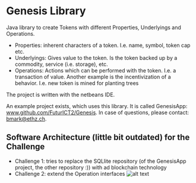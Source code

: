 # Genesis Library

Java library to create Tokens with different Properties, Underlyings and Operations.

* Properties: inherent characters of a token. I.e. name, symbol, token cap etc.
* Underlyings: Gives value to the token. Is the token backed up by a commodity, service (i.e. storage), etc.
* Operations: Actions which can be performed with the token. I.e. a transaction of value. Another example is the incentivization of a behavior. I.e. new token is mined for planting trees

The project is written with the netbeans IDE.

An example project exists, which uses this library. It is called GenesisApp: www.github.com/FuturICT2/Genesis. In case of questions, please contact: bmark@ethz.ch.

## Software Architecture (little bit outdated) for the Challenge

* Challenge 1: tries to replace the SQLlite repository (of the GenesisApp project, the other repository :)) with ad blockchain technology
* Challenge 2: extend the Operation interfaces
![alt text](https://github.com/FuturICT2/Genesis/blob/master/toolUml.png)
